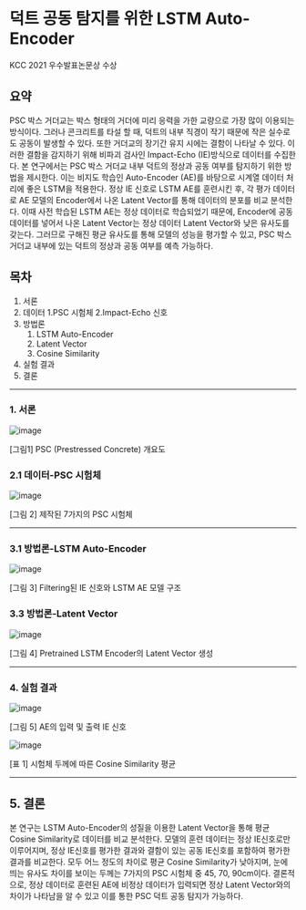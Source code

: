 # 덕트 공동 탐지를 위한 LSTM Auto-Encoder 
KCC 2021 우수발표논문상 수상

## 요약
PSC 박스 거더교는 박스 형태의 거더에 미리 응력을 가한 교량으로 가장 많이 이용되는 방식이다. 그러나 콘크리트를 타설 할 때, 덕트의 내부 직경이 작기 때문에 작은 실수로도 공동이 발생할 수 있다. 또한 거더교의 장기간 유지 시에는 결함이 나타날 수 있다. 이러한 결함을 감지하기 위해 비파괴 검사인 Impact-Echo (IE)방식으로 데이터를 수집한다. 본 연구에서는 PSC 박스 거더교 내부 덕트의 정상과 공동 여부를 탐지하기 위한 방법을 제시한다. 이는 비지도 학습인 Auto-Encoder (AE)를 바탕으로 시계열 데이터 처리에 좋은 LSTM을 적용한다. 정상 IE 신호로 LSTM AE를 훈련시킨 후, 각 평가 데이터로 AE 모델의 Encoder에서 나온 Latent Vector를 통해 데이터의 분포를 비교 분석한다. 이때 사전 학습된 LSTM AE는 정상 데이터로 학습되었기 때문에, Encoder에 공동 데이터를 넣어서 나온 Latent Vector는 정상 데이터 Latent Vector와 낮은 유사도를 갖는다. 그러므로 구해진 평균 유사도를 통해 모델의 성능을 평가할 수 있고, PSC 박스 거더교 내부에 있는 덕트의 정상과 공동 여부를 예측 가능하다.

## 목차
1. 서론
2. 데이터
    1.PSC 시험체 
    2.Impact-Echo 신호
3. 방법론
    1. LSTM Auto-Encoder
    2. Latent Vector
    3. Cosine Similarity
4. 실험 결과
5. 결론

------
### 1. 서론
![image](https://user-images.githubusercontent.com/57992071/130766849-744a4621-044e-4612-ac48-d35f33307266.png)

[그림1] PSC (Prestressed Concrete) 개요도

### 2.1 데이터-PSC 시험체
![image](https://user-images.githubusercontent.com/57992071/130766983-4385a132-4196-4c22-adfa-a469caf5da56.png)

[그림 2] 제작된 7가지의 PSC 시험체

-----
### 3.1 방법론-LSTM Auto-Encoder
![image](https://user-images.githubusercontent.com/57992071/130767042-aeb334a2-42f1-49e0-a460-4e7652bf2398.png)

[그림 3] Filtering된 IE 신호와 LSTM AE 모델 구조

### 3.3 방법론-Latent Vector
![image](https://user-images.githubusercontent.com/57992071/130767114-95ba6507-5f47-48ad-b504-d6da70fc63b6.png)

[그림 4] Pretrained LSTM Encoder의 Latent Vector 생성

------
### 4. 실험 결과
![image](https://user-images.githubusercontent.com/57992071/130767171-a6d5605e-5e4c-4221-8bbb-2251505cd382.png)

[그림 5] AE의 입력 및 출력 IE 신호

![image](https://user-images.githubusercontent.com/57992071/130767240-103f2ef4-e8b9-45bb-875a-55c1d8d26af1.png)

[표 1] 시험체 두께에 따른 Cosine Similarity 평균

------

## 5. 결론
본 연구는 LSTM Auto-Encoder의 성질을 이용한 Latent Vector을 통해 평균 Cosine Similarity로 데이터를 비교 분석한다. 모델의 훈련 데이터는 정상 IE신호로만 이루어지며, 정상 IE신호를 평가한 결과와 결함이 있는 공동 IE신호를 포함하여 평가한 결과를 비교한다. 모두 어느 정도의 차이로 평균 Cosine Similarity가 낮아지며, 눈에 띄는 유사도 차이를 보이는 두께는 7가지의 PSC 시험체 중 45, 70, 90cm이다. 결론적으로, 정상 데이터로 훈련된 AE에 비정상 데이터가 입력되면 정상 Latent Vector와의 차이가 나타남을 알 수 있고 이를 통한 PSC 덕트 공동 탐지가 가능하다.
